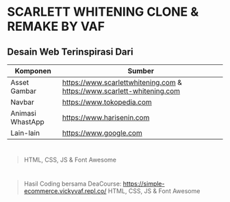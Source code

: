 # SCARLETT WHITENING CLONE & REMAKE BY VAF




## Desain Web Terinspirasi Dari
| Komponen | Sumber |
| ------ | ------ |
| Asset Gambar | https://www.scarlettwhitening.com & https://www.scarlett-whitening.com |
| Navbar | https://www.tokopedia.com |
| Animasi WhastApp | https://www.harisenin.com |
| Lain-lain | https://www.google.com |
#

> HTML, CSS, JS & Font Awesome

#
#


> Hasil Coding bersama DeaCourse:
https://simple-ecommerce.vickyvaf.repl.co/
> HTML, CSS, JS & Font Awesome
